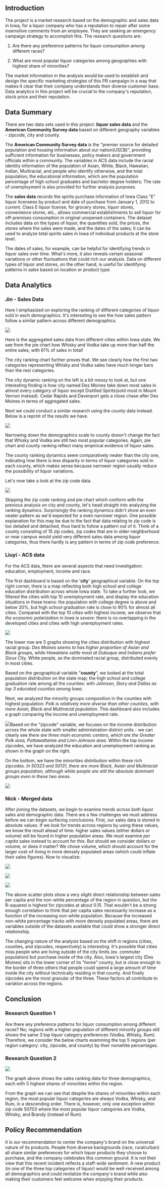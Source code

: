 ## **Introduction**


The project is a market research based on the demographic and sales data in Iowa, for a liquor company who has a reputation to repair after some insensitive comments from an employee. They are seeking an emergency campaign strategy to accomplish this. The research questions are:

1.  Are there any preference patterns for liquor consumption among different races?

2.  What are most popular liquor categories among geographies with highest share of minorities?


The market information in the analysis would be used to establish and design the specific marketing strategies of this PR campaign in a way that makes it clear that their company understands their diverse customer base. Data analytics in this project will be crucial to the company's reputation, stock price and their reputation.


## Data Summary

There are two data sets used in this project: **liquor sales data** and the **American Community Survey data** based on different geography variables - zipcode, city and county.


The **American Community Survey data** is the "premier source for detailed population and housing information about our nation(USCB)", providing sufficient information for businesses, policy makers and government officials within a community. The variables in ACS data include the racial identity information of the population of Asian, White, Black, Hawaiian, Indian, Multiracial, and people who identify otherwise, and the total population; the educational information, which are the population percentage of high school graduates and bachelor degree holders; The rate of unemployment is also provided for further analysis purposes.


The **sales data** records the spirits purchase information of Iowa Class "E" liquor licensees by product and date of purchase from January 1, 2012 to current. Class E liquor license, for grocery stores, liquor stores, convenience stores, etc., allows commercial establishments to sell liquor for off-premises consumption in original unopened containers. The dataset includes data on the types of liquor, the quantities sold, the prices, the stores where the sales were made, and the dates of the sales; it can be used to analyze total spirits sales in Iowa of individual products at the store level.

The dates of sales, for example, can be helpful for identifying trends in liquor sales over time. What's more, it also reveals certain seasonal variations or other fluctuations that could rich our analysis. Data on different types of liquor and stores, on the other hand, is useful for identifying patterns in sales based on location or product type.

## Data Analytics

### Jin - Sales Data

Here I emphasized on exploring the ranking of different categories of liquor sold in each demographics. It's interesting to see the how sales pattern follow a similar pattern across different demographics.


![](images/image-985142942.png)


Here is the aggregated sales data from different cities within Iowa state. We see from the pie chart how Whisky and Vodka take up more than half the entire sales, with 61% of sales in total!

The city ranking chart further proves that. We see clearly how the first two categories representing Whisky and Vodka sales have much longer bars than the rest categories.

The city dynamic ranking on the left is a bit messy to look at, but one interesting finding is how city named Des Moines take down most sales in almost every category of liquor except Distilled Spirits(sold most in Mount Vernon instead). Cedar Rapids and Davenport gets a close chase after Des Moines in terms of aggregated sales.

Next we could conduct a similar research using the county data instead. Below is a reprint of the results we have.


![](images/image-1495754117.png)


Narrowing down the demographics scale to county doesn't change the fact that Whisky and Vodka are still two most popular categories. Again, pie chart and county ranking reflect many empirical evidence of liquor sales.

The county ranking dynamics seem comparatively neater than the city one, indicating how there is less disparity in terms of liquor categories sold in each county, which makes sense because narrower region usually reduce the possibility of liquor variations.

Let's now take a look at the zip code data.


![](images/image-809619879.png)


Skipping the zip code ranking and pie chart which conform with the previous analysis on city and county, let's head straight into analyzing the ranking dynamics. Surprisingly the ranking dynamics didn't show an even neater pattern as we'd expected for a even narrower region. One possible explanation for this may be due to the fact that data relating to zip code is too detailed and detached, thus hard to follow a pattern out of it. Think of a county consisting of 15 zip codes, zip codes that are in older neighborhood or near campus would yield very different sales data among liquor categories, thus there hardly is any pattern in terms of zip code preference.

### Liuyi - ACS data

For the ACS data, there are several aspects that need investigation: education, employment, income and race.


The first dashboard is based on the '**city**' geographical variable. On the top right corner, there is a map reflecting both high school and college education distribution across whole Iowa state. To take a further look, we filtered the cities with top 10 unemployment rate, and display the education situations in these towns: the population with college degree is above and below 20%, but high school graduation rate is close to 90% for almost all cities. Compared with the top 10 cities with highest income, we observe that *the economic polarization in Iowa is severe:* there is no overlapping in the developed cities and cities with high unemployment rates.

![](https://github.com/NickWofford/Team-5/raw/main/images/image-232995345.png)


The lower row are 5 graphs showing the cities distribution with highest racial group. *Des Moines seems to has higher proportion of Asian and Black groups, while Hawaiians settle most at Dubuque and Indians prefer Sioux City.* White people, as the dominated racial group, distributed evenly in most cities.

Based on the geographical variable "**county**", we looked at the total population distribution on the state map; the high school and college graduation rate among all the counties: with *Johnson, Story and Dallas as top 3 educated counties among Iowa*.

Next, we analyzed the minority groups composition in the counties with highest population: *Polk is relatively more diverse than other counties, with more Asian, Black and Multiracial population*. This dashboard also includes a graph comparing the income and unemployment rate.

![](https://github.com/NickWofford/Team-5/raw/main/images/image-680542992.png)Based on the "zipcode" variable, we focuses on the income distribution across the whole state with smaller administration district units - we can clearly see *there are three main economic centers, which are the Greater Polk area, Pottawattamie and Linn-Johnson area.* Within the top income zipcodes, we have analyzed the education and unemployment ranking as shown in the graph on the right.

On the bottom, we have the minorities distribution within these rich zipcodes. *In 50323 and 50131, there are more Black, Asian and Multiracial groups population, although white people are still the absolute dominant groups even in these two areas*.

![](https://github.com/NickWofford/Team-5/raw/main/images/image-874853021.png)

### Nick - Merged data

After joining the datasets, we begin to examine trends across both liquor sales and demographic data. There are a few challenges we must address before we can begin surfacing conclusions. First, our sales data is stored in absolute values. If we look for trends across regions by using these values, we know the result ahead of time: higher sales values (either dollars or volume) will be found in higher population areas. We must examine *per capita* sales instead to account for this. But should we consider dollars or volume, or does it matter? We chose volume, which should account for the larger cost-of-living in more densely populated areas (which could inflate their sales figures). Now to visualize:

![](images/image-741868495.png)

![](images/image-1613461494.png)

![](images/image-1554609952.png)

The above scatter plots show a very slight direct relationship between sales per capita and the non-white percentage of the region in question, but the R-squared is highest for zipcodes at about 0.15. That wouldn't be a strong enough correlation to think that per capita sales necessarily increase as a function of the increasing non-white population. Because the increased non-white percentage tracks with more densely populated areas, there are variables outside of the datasets available that could show a stronger direct relationship.

The changing nature of the analysis based on the shift in regions (cities, counties, and zipcodes, respectively) is interesting. It's possible that cities miss people who are living outside of the city limits (ex. commuter population) but purchase inside of the city. Also, Iowa's largest city (Des Moines) sits in the lower corner of its "home" county, but is close enough to the border of three others that people could spend a large amount of time inside the city without technically residing in that county. And finally zipcodes are the most granular of the three. These factors all contribute to variation across the regions.

## Conclusion

### Research Question 1

Are there any preference patterns for liquor consumption among different races? No; regions with a higher population of different minority groups still shows the same 3 top liquor category preferences (Vodka, Whisky, Rum). Therefore, we consider the below charts examining the top 5 regions (per region category: city, zipcode, and county) by their nonwhite percentages.

### Research Question 2

![](https://github.com/NickWofford/Team-5/raw/main/images/image-2023244425.png)


The graph above shows the sales ranking data for three demographics, each with 5 highest shares of minorities within the region.

From the graph we can see that despite the shares of minorities within each region, the most popular liquor categories are always Vodka, Whisky, and Rum, in a descending order. There is, however, only one exception within zip code 50703 where the most popular liquor categories are Vodka, Whisky, and Brandy (instead of Rum).

## Policy Recommendation

It is our recommendation to center the company's brand on the universal nature of its products. People from diverse backgrounds (race, rural/urban) all share similar preferences for which liquor products they choose to purchase, and the company celebrates this common ground. It is not their view that this recent incident reflects a staff-wide sentiment. A new product (in one of the three top categories of liquor) would be well-received among all demographics and could revitalize the company's brand while also making their customers feel welcome when enjoying their products.

